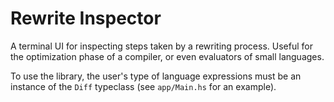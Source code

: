 # Rewrite Inspector

A terminal UI for inspecting steps taken by a rewriting process.
Useful for the optimization phase of a compiler,
or even evaluators of small languages.

To use the library, the user's type of language expressions
must be an instance of the `Diff` typeclass (see `app/Main.hs` for an example).



